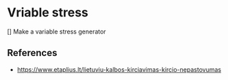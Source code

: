 # Vriable stress
[] Make a variable stress generator
## References 
- https://www.etaplius.lt/lietuviu-kalbos-kirciavimas-kircio-nepastovumas

